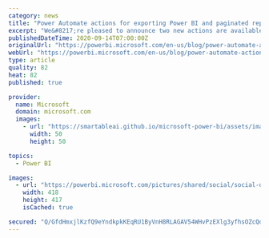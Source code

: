 ```yaml
---
category: news
title: "Power Automate actions for exporting Power BI and paginated reports now available"
excerpt: "We&#8217;re pleased to announce two new actions are available for the Power BI connector in Power Automate. Now, you may easily leverage the Power BI export API for either Power BI reports or paginated reports in your workflows in Power Automate."
publishedDateTime: 2020-09-14T07:00:00Z
originalUrl: "https://powerbi.microsoft.com/en-us/blog/power-automate-actions-for-exporting-power-bi-and-paginated-reports-now-available/"
webUrl: "https://powerbi.microsoft.com/en-us/blog/power-automate-actions-for-exporting-power-bi-and-paginated-reports-now-available/"
type: article
quality: 82
heat: 82
published: true

provider:
  name: Microsoft
  domain: microsoft.com
  images:
    - url: "https://smartableai.github.io/microsoft-power-bi/assets/images/organizations/microsoft.com-50x50.jpg"
      width: 50
      height: 50

topics:
  - Power BI

images:
  - url: "https://powerbi.microsoft.com/pictures/shared/social/social-default-image.png"
    width: 418
    height: 417
    isCached: true

secured: "Q/GfdHmxjlKzfQ9eYndkpkKEqRU1ByVnH8RLAGAV54WHvPzEXlg3yfhsOZcQdU7x7uwhtNs8Tp7lKTilSiStqCF4c3ERk05EFEJaCjxhrCMvdMNkN3GuhAwDEjDDfdP0Oxn6wtwlQwOm2lUA7Ya/ePVZ7I0VGsysvBPBS4Ta1E/xELBMbtLtxg0CHMve9O/lzUIyqEWQcDS4pLryPrkuu+H9GC3LMnLyevfXY9T20zzD0JYqQRV6HiC72N7HA1bB5pVjc3hVlAnKHjDYTOM90pGjNblmFF8Bz9hOMZUVFIbhpCAeLMRGspLQ/+B8QHRi05O9ajDRSmqPe1ZCbvUzRMjdNvRLPKKa9lzbO9xPKEM=;uSwW1qeQ7xf+RvmJ0LYonQ=="
---
```


